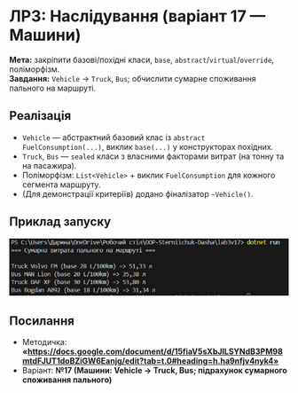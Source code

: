 # ЛР3: Наслідування (варіант 17 — Машини)

**Мета:** закріпити базові/похідні класи, `base`, `abstract`/`virtual`/`override`, поліморфізм.  
**Завдання:** `Vehicle` → `Truck`, `Bus`; обчислити сумарне споживання пального на маршруті.

## Реалізація
- `Vehicle` — абстрактний базовий клас із `abstract FuelConsumption(...)`, виклик `base(...)` у конструкторах похідних.
- `Truck`, `Bus` — `sealed` класи з власними факторами витрат (на тонну та на пасажира).
- Поліморфізм: `List<Vehicle>` + виклик `FuelConsumption` для кожного сегмента маршруту.
- (Для демонстрації критеріїв) додано фіналізатор `~Vehicle()`.

## Приклад запуску

![alt text](image.png)

## Посилання
- Методичка: **«https://docs.google.com/document/d/15fiaV5sXbJlLSYNdB3PM98mtdFJUT1doBZiGW6Eanjg/edit?tab=t.0#heading=h.ha9nfjv4nyk4»**
- Варіант: **№17 (Машини: Vehicle → Truck, Bus; підрахунок сумарного споживання пального)**
